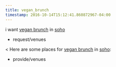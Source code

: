 ```yaml
---
title: vegan_brunch
timestamp: 2016-10-14T15:12:41.860872967-04:00
---
```


i want [vegan brunch](type) in [soho](place)
* request/venues

< Here are some places for [vegan brunch](type) in [soho](place):
* provide/venues
